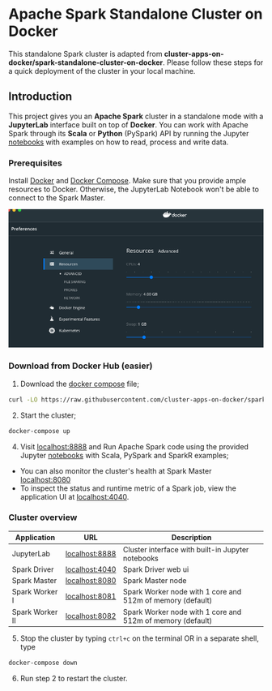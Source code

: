 # Apache Spark Standalone Cluster on Docker

This standalone Spark cluster is adapted from **cluster-apps-on-docker/spark-standalone-cluster-on-docker**. Please follow these steps for a quick deployment of the cluster in your local machine.


## Introduction

This project gives you an **Apache Spark** cluster in a standalone mode with a **JupyterLab** interface built on top of **Docker**.
You can work with Apache Spark through its **Scala** or **Python** (PySpark) API by running the Jupyter [notebooks](build/workspace/) with examples on how to read, process and write data.

### Prerequisites

Install [Docker](https://docs.docker.com/get-docker/) and [Docker Compose](https://docs.docker.com/compose/install/). Make sure that you provide ample resources to Docker. Otherwise, the JupyterLab Notebook won't be able to connect to the Spark Master. 
 
<p align="center"><img src="docs/image/docker-resource.png"></p>

### Download from Docker Hub (easier)

1. Download the [docker compose](docker-compose.yml) file;

```bash
curl -LO https://raw.githubusercontent.com/cluster-apps-on-docker/spark-standalone-cluster-on-docker/master/docker-compose.yml
```

2. Start the cluster;

```bash
docker-compose up
```

4. Visit [localhost:8888](http://localhost:8888/) and Run Apache Spark code using the provided Jupyter [notebooks](build/workspace/) with Scala, PySpark and SparkR examples;
  - You can also monitor the cluster's health at  Spark Master [localhost:8080](http://localhost:8080/)
  - To inspect the status and runtime metric of a Spark job, view the application UI at  [localhost:4040](http://localhost:4040/).

### Cluster overview

| Application     | URL                                      | Description                                                |
| --------------- | ---------------------------------------- | ---------------------------------------------------------- |
| JupyterLab      | [localhost:8888](http://localhost:8888/) | Cluster interface with built-in Jupyter notebooks          |
| Spark Driver    | [localhost:4040](http://localhost:4040/) | Spark Driver web ui                                        |
| Spark Master    | [localhost:8080](http://localhost:8080/) | Spark Master node                                          |
| Spark Worker I  | [localhost:8081](http://localhost:8081/) | Spark Worker node with 1 core and 512m of memory (default) |
| Spark Worker II | [localhost:8082](http://localhost:8082/) | Spark Worker node with 1 core and 512m of memory (default) |

5. Stop the cluster by typing `ctrl+c` on the terminal OR in a separate shell, type
```bash 
docker-compose down
```
6. Run step 2 to restart the cluster.
